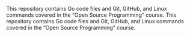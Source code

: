 This repository contains Go code files and Git, GitHub, and Linux commands covered in the “Open Source Programming” course.
This repository contains Go code files and Git, GitHub, and Linux commands covered in the “Open Source Programming” course.
